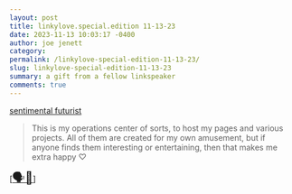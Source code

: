```yaml
---
layout: post
title: linkylove.special.edition 11-13-23
date: 2023-11-13 10:03:17 -0400
author: joe jenett
category: 
permalink: /linkylove-special-edition-11-13-23/
slug: linkylove-special-edition-11-13-23
summary: a gift from a fellow linkspeaker
comments: true
---
```

<a title="sentimentalfuturist.net" href="https://sentimentalfuturist.net/">sentimental futurist</a>
<blockquote><p>This is my operations center of sorts, to host my pages and various projects. All of them are created for my own amusement, but if anyone finds them interesting or entertaining, then that makes me extra happy ♡ </p></blockquote>
[<a title="“We speak in links!”" href="https://pinboard.in/u:mikael"><span style="font-size:1.5em;">🗣️🔗</span></a>]
<a href="https://brid.gy/publish/mastodon"></a>